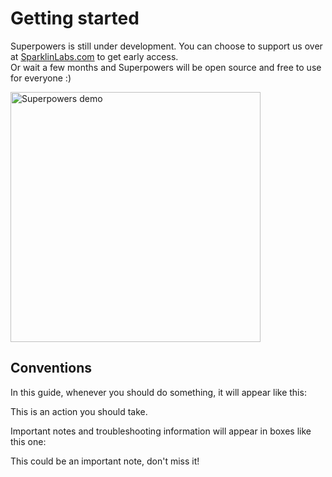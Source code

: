 # Getting started

Superpowers is still under development. You can choose to support us over at <a href="https://sparklinlabs.com/" target="_blank">SparklinLabs.com</a> to get early access.  
Or wait a few months and Superpowers will be open source and free to use for everyone :)

<a href="https://sparklinlabs.com/" target="_blank">
  <img src="https://sparklinlabs.com/images/pictures/demo-game.gif" alt="Superpowers demo" height="400" />
</a>

## Conventions

In this guide, whenever you should do something, it will appear like this:

<div class="action">
  <p>This is an action you should take.
</div>

Important notes and troubleshooting information will appear in boxes like this one:

<div class="note">
  <p>This could be an important note, don't miss it!
</div>
